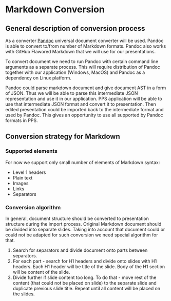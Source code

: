 # Markdown Conversion


## General description of conversion process

  As a converter [Pandoc](http://pandoc.org/) universal document converter will be used. Pandoc is able to convert to/from number of Markdown formats. Pandoc also works with GitHub Flawored Markdown that we will use for our presentations.
  
  To convert document we need to run Pandoc with certain command line arguments as a separate process. This will require distribution of Pandoc together with our application (Windows, MacOS) and Pandoc as a dependency on Linux platform.

  Pandoc could parse markdown document and give document AST in a form of JSON. Thus we will be able to parse this intermediate JSON representation and use it in our application. PPS application will be able to use that intermediate JSON format and convert it to presentation. Then edited presentation could be imported back to the intermediate format and used by Pandoc. This gives an opportunity to use all supported by Pandoc formats in PPS. 
  

## Conversion strategy for Markdown

### Supported elements
For now we support only small number of elements of Markdown syntax:
* Level 1 headers
* Plain text
* Images
* Links
* Separators


### Conversion algorithm

In general, document structure should be converted to presentation structure during the import process. Original Markdown document should be divided into separate slides. Taking into account that document could or could not be adapted for such conversion we need special algorithm for that.

1. Search for separators and divide document onto parts between separators.
2. For each part - search for H1 headers and divide onto slides with H1 headers. Each H1 header will be title of the slide. Body of the H1 section will be content of the slide.
3. Divide further if slide content too long. To do that - move rest of the content (that could not be placed on slide) to the separate slide and duplicate previous slide title. Repeat until all content will be placed on the slides.







